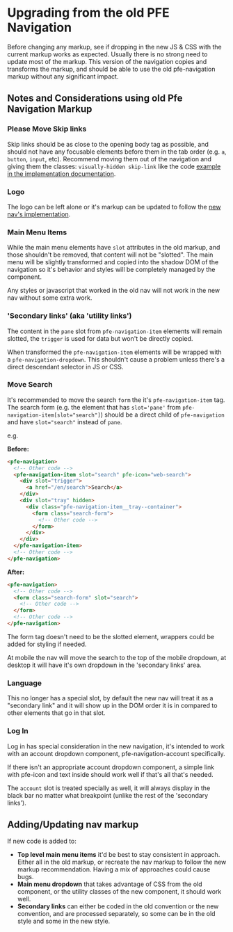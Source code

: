 # Upgrading from the old PFE Navigation

Before changing any markup, see if dropping in the new JS & CSS with the current markup works as expected. Usually there is no strong need to update most of the markup. This version of the navigation copies and transforms the markup, and should be able to use the old pfe-navigation markup without any significant impact.

## Notes and Considerations using old Pfe Navigation Markup

### Please Move Skip links

Skip links should be as close to the opening body tag as possible, and should not have any focusable elements before them in the tab order (e.g. `a`, `button`, `input`, etc). Recommend moving them out of the navigation and giving them the classes: `visually-hidden skip-link` like the code [example in the implementation documentation](implementation.md).

### Logo

The logo can be left alone or it's markup can be updated to follow the [new nav's implementation](implementation.md).

### Main Menu Items

While the main menu elements have `slot` attributes in the old markup, and those shouldn't be removed, that content will not be "slotted". The main menu will be slightly transformed and copied into the shadow DOM of the navigation so it's behavior and styles will be completely managed by the component.

Any styles or javascript that worked in the old nav will not work in the new nav without some extra work.

### 'Secondary links' (aka 'utility links')
The content in the `pane` slot from `pfe-navigation-item` elements will remain slotted, the `trigger` is used for data but won't be directly copied.

When transformed the `pfe-navigation-item` elements will be wrapped with a `pfe-navigation-dropdown`. This shouldn't cause a problem unless there's a direct descendant selector in JS or CSS.

### Move Search

It's recommended to move the search `form` the it's `pfe-navigation-item` tag. The search form (e.g. the element that has `slot='pane'` from `pfe-navigation-item[slot="search"]`) should be a direct child of `pfe-navigation` and have `slot="search"` instead of `pane`.

e.g.

**Before:**
```html
<pfe-navigation>
  <!-- Other code -->
  <pfe-navigation-item slot="search" pfe-icon="web-search">
    <div slot="trigger">
      <a href="/en/search">Search</a>
    </div>
    <div slot="tray" hidden>
      <div class="pfe-navigation-item__tray--container">
        <form class="search-form">
          <!-- Other code -->
        </form>
      </div>
    </div>
  </pfe-navigation-item>
  <!-- Other code -->
</pfe-navigation>
```

**After:**
```html
<pfe-navigation>
  <!-- Other code -->
  <form class="search-form" slot="search">
    <!-- Other code -->
  </form>
  <!-- Other code -->
</pfe-navigation>
```

The form tag doesn't need to be the slotted element, wrappers could be added for styling if needed.

At mobile the nav will move the search to the top of the mobile dropdown, at desktop it will have it's own dropdown in the 'secondary links' area.

### Language

This no longer has a special slot, by default the new nav will treat it as a "secondary link" and it will show up in the DOM order it is in compared to other elements that go in that slot.

### Log In

Log in has special consideration in the new navigation, it's intended to work with an account dropdown component, pfe-navigation-account specifically.

If there isn't an appropriate account dropdown component, a simple link with pfe-icon and text inside should work well if that's all that's needed.

The `account` slot is treated specially as well, it will always display in the black bar no matter what breakpoint (unlike the rest of the 'secondary links').

## Adding/Updating nav markup

If new code is added to:

* **Top level main menu items** it'd be best to stay consistent in approach. Either all in the old markup, or recreate the nav markup to follow the new markup recommendation. Having a mix of approaches could cause bugs.
* **Main menu dropdown** that takes advantage of CSS from the old component, or the utility classes of the new component, it should work well.
* **Secondary links** can either be coded in the old convention or the new convention, and are processed separately, so some can be in the old style and some in the new style.
